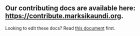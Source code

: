 ## Our contributing docs are available here: <https://contribute.marksikaundi.org>.


Looking to edit these docs? Read [this document](https://contribute.marksikaundi.org/#/how-to-work-on-the-docs-theme) first.